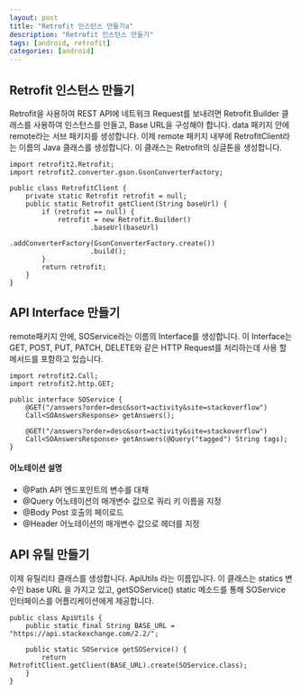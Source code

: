 ```yaml
---
layout: post
title: "Retrofit 인스턴스 만들기a"
description: "Retrofit 인스턴스 만들기"
tags: [android, retrofit]
categories: [android]
---
```


## Retrofit 인스턴스 만들기
Retrofit을 사용하여 REST API에 네트워크 Request를 보내려면 Retrofit.Builder 클래스를 사용하여 인스턴스를 만들고, Base URL을 구성해야 합니다.
data 패키지 안에 remote라는 서브 패키지를 생성합니다. 이제 remote 패키지 내부에 RetrofitClient라는 이름의 Java 클래스를 생성합니다. 이 클래스는 Retrofit의 싱글톤을 생성합니다.
    
    import retrofit2.Retrofit;
    import retrofit2.converter.gson.GsonConverterFactory;

    public class RetrofitClient {
        private static Retrofit retrofit = null;
        public static Retrofit getClient(String baseUrl) {
            if (retrofit == null) {
                retrofit = new Retrofit.Builder()
                        .baseUrl(baseUrl)
                        .addConverterFactory(GsonConverterFactory.create())
                        .build();
            }
            return retrofit;
        }
    }
    
## API Interface 만들기
remote패키지 안에, SOService라는 이름의 Interface를 생성합니다. 이 Interface는 GET, POST, PUT, PATCH, DELETE와 같은 HTTP Request를 처리하는데 사용 할 메서드를 포함하고 있습니다.

    import retrofit2.Call;
    import retrofit2.http.GET;

    public interface SOService {
        @GET("/answers?order=desc&sort=activity&site=stackoverflow")
        Call<SOAnswersResponse> getAnswers();

        @GET("/answers?order=desc&sort=activity&site=stackoverflow")
        Call<SOAnswersResponse> getAnswers(@Query("tagged") String tags);
    }

#### 어노테이션 설명
* @Path	API 엔드포인트의 변수를 대채
* @Query	어노테이션의 매개변수 값으로 쿼리 키 이름을 지정
* @Body	Post 호출의 페이로드
* @Header	어노테이션의 매개변수 값으로 헤더를 지정

## API 유틸 만들기
이제 유틸리티 클래스를 생성합니다. ApiUtils 라는 이름입니다. 이 클래스는 statics 변수인 base URL 을 가지고 있고, getSOService() static 메소드를 통해 SOService 인터페이스를 어플리케이션에게 제공합니다.

    public class ApiUtils {
        public static final String BASE_URL = "https://api.stackexchange.com/2.2/";

        public static SOService getSOService() {
            return RetrofitClient.getClient(BASE_URL).create(SOService.class);
        }
    }
